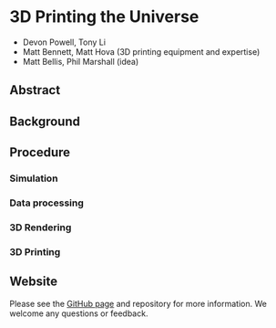 # 3D Printing the Universe
- Devon Powell, Tony Li
- Matt Bennett, Matt Hova (3D printing equipment and expertise)
- Matt Bellis, Phil Marshall (idea)

## Abstract



## Background



## Procedure

### Simulation

### Data processing

### 3D Rendering

### 3D Printing


## Website
Please see the [GitHub page](http://devonmpowell.github.io/3d_print_the_universe/) and repository for more information.  We welcome any questions or feedback.
